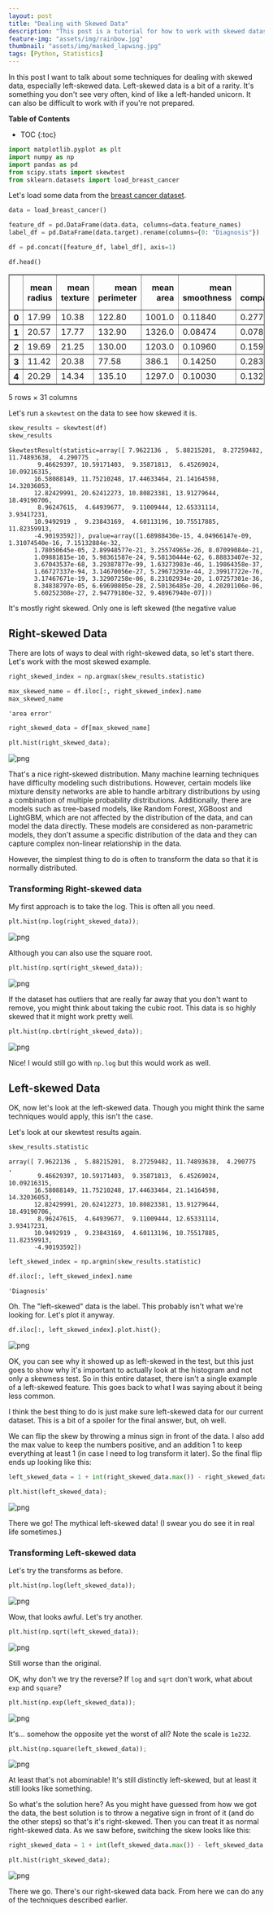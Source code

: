 ```yaml
---
layout: post
title: "Dealing with Skewed Data"
description: "This post is a tutorial for how to work with skewed datasets, especially left-skewed ones."
feature-img: "assets/img/rainbow.jpg"
thumbnail: "assets/img/masked_lapwing.jpg"
tags: [Python, Statistics]
---
```


In this post I want to talk about some techniques for dealing with skewed data, especially left-skewed data. Left-skewed data is a bit of a rarity. It's something you don't see very often, kind of like a left-handed unicorn. It can also be difficult to work with if you're not prepared.

<b>Table of Contents</b>
* TOC
{:toc}

```python
import matplotlib.pyplot as plt
import numpy as np
import pandas as pd
from scipy.stats import skewtest
from sklearn.datasets import load_breast_cancer
```

Let's load some data from the [breast cancer dataset](https://archive.ics.uci.edu/ml/datasets/breast+cancer).


```python
data = load_breast_cancer()

feature_df = pd.DataFrame(data.data, columns=data.feature_names)
label_df = pd.DataFrame(data.target).rename(columns={0: "Diagnosis"})

df = pd.concat([feature_df, label_df], axis=1)
```


```python
df.head()
```




<div>
<style scoped>
    .dataframe tbody tr th:only-of-type {
        vertical-align: middle;
    }

    .dataframe tbody tr th {
        vertical-align: top;
    }

    .dataframe thead th {
        text-align: right;
    }
</style>
<table border="1" class="dataframe">
  <thead>
    <tr style="text-align: right;">
      <th></th>
      <th>mean radius</th>
      <th>mean texture</th>
      <th>mean perimeter</th>
      <th>mean area</th>
      <th>mean smoothness</th>
      <th>mean compactness</th>
      <th>mean concavity</th>
      <th>mean concave points</th>
      <th>mean symmetry</th>
      <th>mean fractal dimension</th>
      <th>...</th>
      <th>worst texture</th>
      <th>worst perimeter</th>
      <th>worst area</th>
      <th>worst smoothness</th>
      <th>worst compactness</th>
      <th>worst concavity</th>
      <th>worst concave points</th>
      <th>worst symmetry</th>
      <th>worst fractal dimension</th>
      <th>Diagnosis</th>
    </tr>
  </thead>
  <tbody>
    <tr>
      <th>0</th>
      <td>17.99</td>
      <td>10.38</td>
      <td>122.80</td>
      <td>1001.0</td>
      <td>0.11840</td>
      <td>0.27760</td>
      <td>0.3001</td>
      <td>0.14710</td>
      <td>0.2419</td>
      <td>0.07871</td>
      <td>...</td>
      <td>17.33</td>
      <td>184.60</td>
      <td>2019.0</td>
      <td>0.1622</td>
      <td>0.6656</td>
      <td>0.7119</td>
      <td>0.2654</td>
      <td>0.4601</td>
      <td>0.11890</td>
      <td>0</td>
    </tr>
    <tr>
      <th>1</th>
      <td>20.57</td>
      <td>17.77</td>
      <td>132.90</td>
      <td>1326.0</td>
      <td>0.08474</td>
      <td>0.07864</td>
      <td>0.0869</td>
      <td>0.07017</td>
      <td>0.1812</td>
      <td>0.05667</td>
      <td>...</td>
      <td>23.41</td>
      <td>158.80</td>
      <td>1956.0</td>
      <td>0.1238</td>
      <td>0.1866</td>
      <td>0.2416</td>
      <td>0.1860</td>
      <td>0.2750</td>
      <td>0.08902</td>
      <td>0</td>
    </tr>
    <tr>
      <th>2</th>
      <td>19.69</td>
      <td>21.25</td>
      <td>130.00</td>
      <td>1203.0</td>
      <td>0.10960</td>
      <td>0.15990</td>
      <td>0.1974</td>
      <td>0.12790</td>
      <td>0.2069</td>
      <td>0.05999</td>
      <td>...</td>
      <td>25.53</td>
      <td>152.50</td>
      <td>1709.0</td>
      <td>0.1444</td>
      <td>0.4245</td>
      <td>0.4504</td>
      <td>0.2430</td>
      <td>0.3613</td>
      <td>0.08758</td>
      <td>0</td>
    </tr>
    <tr>
      <th>3</th>
      <td>11.42</td>
      <td>20.38</td>
      <td>77.58</td>
      <td>386.1</td>
      <td>0.14250</td>
      <td>0.28390</td>
      <td>0.2414</td>
      <td>0.10520</td>
      <td>0.2597</td>
      <td>0.09744</td>
      <td>...</td>
      <td>26.50</td>
      <td>98.87</td>
      <td>567.7</td>
      <td>0.2098</td>
      <td>0.8663</td>
      <td>0.6869</td>
      <td>0.2575</td>
      <td>0.6638</td>
      <td>0.17300</td>
      <td>0</td>
    </tr>
    <tr>
      <th>4</th>
      <td>20.29</td>
      <td>14.34</td>
      <td>135.10</td>
      <td>1297.0</td>
      <td>0.10030</td>
      <td>0.13280</td>
      <td>0.1980</td>
      <td>0.10430</td>
      <td>0.1809</td>
      <td>0.05883</td>
      <td>...</td>
      <td>16.67</td>
      <td>152.20</td>
      <td>1575.0</td>
      <td>0.1374</td>
      <td>0.2050</td>
      <td>0.4000</td>
      <td>0.1625</td>
      <td>0.2364</td>
      <td>0.07678</td>
      <td>0</td>
    </tr>
  </tbody>
</table>
<p>5 rows × 31 columns</p>
</div>



Let's run a `skewtest` on the data to see how skewed it is.


```python
skew_results = skewtest(df)
skew_results
```




    SkewtestResult(statistic=array([ 7.9622136 ,  5.88215201,  8.27259482, 11.74893638,  4.290775  ,
            9.46629397, 10.59171403,  9.35871813,  6.45269024, 10.09216315,
           16.58088149, 11.75210248, 17.44633464, 21.14164598, 14.32036053,
           12.82429991, 20.62412273, 10.80823381, 13.91279644, 18.49190706,
            8.96247615,  4.64939677,  9.11009444, 12.65331114,  3.93417231,
           10.9492919 ,  9.23843169,  4.60113196, 10.75517885, 11.82359913,
           -4.90193592]), pvalue=array([1.68988430e-15, 4.04966147e-09, 1.31074540e-16, 7.15132884e-32,
           1.78050645e-05, 2.89948577e-21, 3.25574965e-26, 8.07099084e-21,
           1.09881815e-10, 5.98361587e-24, 9.58130444e-62, 6.88833407e-32,
           3.67043537e-68, 3.29387877e-99, 1.63273983e-46, 1.19864358e-37,
           1.66727337e-94, 3.14670056e-27, 5.29673293e-44, 2.39917722e-76,
           3.17467671e-19, 3.32907258e-06, 8.23102934e-20, 1.07257301e-36,
           8.34838797e-05, 6.69690805e-28, 2.50136485e-20, 4.20201106e-06,
           5.60252308e-27, 2.94779180e-32, 9.48967940e-07]))



It's mostly right skewed. Only one is left skewed (the negative value

## Right-skewed Data

There are lots of ways to deal with right-skewed data, so let's start there. Let's work with the most skewed example.


```python
right_skewed_index = np.argmax(skew_results.statistic)
```


```python
max_skewed_name = df.iloc[:, right_skewed_index].name
max_skewed_name
```




    'area error'




```python
right_skewed_data = df[max_skewed_name]
```


```python
plt.hist(right_skewed_data);
```


    
![png]({{site.baseurl}}/assets/img/2023-01-11-dealing-with-skewed-data_files/2023-01-11-dealing-with-skewed-data_14_0.png)
    


That's a nice right-skewed distribution. Many machine learning techniques have difficulty modeling such distributions. However, certain models like mixture density networks are able to handle arbitrary distributions by using a combination of multiple probability distributions. Additionally, there are models such as tree-based models, like Random Forest, XGBoost and LightGBM, which are not affected by the distribution of the data, and can model the data directly. These models are considered as non-parametric models, they don't assume a specific distribution of the data and they can capture complex non-linear relationship in the data.

However, the simplest thing to do is often to transform the data so that it is normally distributed.

### Transforming Right-skewed data

My first approach is to take the log. This is often all you need.


```python
plt.hist(np.log(right_skewed_data));
```


    
![png]({{site.baseurl}}/assets/img/2023-01-11-dealing-with-skewed-data_files/2023-01-11-dealing-with-skewed-data_19_0.png)
    


Although you can also use the square root.


```python
plt.hist(np.sqrt(right_skewed_data));
```


    
![png]({{site.baseurl}}/assets/img/2023-01-11-dealing-with-skewed-data_files/2023-01-11-dealing-with-skewed-data_21_0.png)
    


If the dataset has outliers that are really far away that you don't want to remove, you might think about taking the cubic root. This data is so highly skewed that it might work pretty well.


```python
plt.hist(np.cbrt(right_skewed_data));
```


    
![png]({{site.baseurl}}/assets/img/2023-01-11-dealing-with-skewed-data_files/2023-01-11-dealing-with-skewed-data_23_0.png)
    


Nice! I would still go with `np.log` but this would work as well.

## Left-skewed Data

OK, now let's look at the left-skewed data. Though you might think the same techniques would apply, this isn't the case.

Let's look at our skewtest results again.


```python
skew_results.statistic
```




    array([ 7.9622136 ,  5.88215201,  8.27259482, 11.74893638,  4.290775  ,
            9.46629397, 10.59171403,  9.35871813,  6.45269024, 10.09216315,
           16.58088149, 11.75210248, 17.44633464, 21.14164598, 14.32036053,
           12.82429991, 20.62412273, 10.80823381, 13.91279644, 18.49190706,
            8.96247615,  4.64939677,  9.11009444, 12.65331114,  3.93417231,
           10.9492919 ,  9.23843169,  4.60113196, 10.75517885, 11.82359913,
           -4.90193592])




```python
left_skewed_index = np.argmin(skew_results.statistic)
```


```python
df.iloc[:, left_skewed_index].name
```




    'Diagnosis'



Oh. The "left-skewed" data is the label. This probably isn't what we're looking for. Let's plot it anyway.


```python
df.iloc[:, left_skewed_index].plot.hist();
```


    
![png]({{site.baseurl}}/assets/img/2023-01-11-dealing-with-skewed-data_files/2023-01-11-dealing-with-skewed-data_32_0.png)
    


OK, you can see why it showed up as left-skewed in the test, but this just goes to show why it's important to actually look at the histogram and not only a skewness test. So in this entire dataset, there isn't a single example of a left-skewed feature. This goes back to what I was saying about it being less common.

I think the best thing to do is just make sure left-skewed data for our current dataset. This is a bit of a spoiler for the final answer, but, oh well.

We can flip the skew by throwing a minus sign in front of the data. I also add the max value to keep the numbers positive, and an addition 1 to keep everything at least 1 (in case I need to log transform it later). So the final flip ends up looking like this:


```python
left_skewed_data = 1 + int(right_skewed_data.max()) - right_skewed_data
```


```python
plt.hist(left_skewed_data);
```


    
![png]({{site.baseurl}}/assets/img/2023-01-11-dealing-with-skewed-data_files/2023-01-11-dealing-with-skewed-data_37_0.png)
    


There we go! The mythical left-skewed data! (I swear you do see it in real life sometimes.)

### Transforming Left-skewed data

Let's try the transforms as before.


```python
plt.hist(np.log(left_skewed_data));
```


    
![png]({{site.baseurl}}/assets/img/2023-01-11-dealing-with-skewed-data_files/2023-01-11-dealing-with-skewed-data_40_0.png)
    


Wow, that looks awful. Let's try another.


```python
plt.hist(np.sqrt(left_skewed_data));
```


    
![png]({{site.baseurl}}/assets/img/2023-01-11-dealing-with-skewed-data_files/2023-01-11-dealing-with-skewed-data_42_0.png)
    


Still worse than the original.

OK, why don't we try the reverse? If `log` and `sqrt` don't work, what about `exp` and `square`?


```python
plt.hist(np.exp(left_skewed_data));
```


    
![png]({{site.baseurl}}/assets/img/2023-01-11-dealing-with-skewed-data_files/2023-01-11-dealing-with-skewed-data_45_0.png)
    


It's... somehow the opposite yet the worst of all? Note the scale is `1e232`.


```python
plt.hist(np.square(left_skewed_data));
```


    
![png]({{site.baseurl}}/assets/img/2023-01-11-dealing-with-skewed-data_files/2023-01-11-dealing-with-skewed-data_47_0.png)
    


At least that's not abominable! It's still distinctly left-skewed, but at least it still looks like something.

So what's the solution here? As you might have guessed from how we got the data, the best solution is to throw a negative sign in front of it (and do the other steps) so that's it's right-skewed. Then you can treat it as normal right-skewed data. As we saw before, switching the skew looks like this:


```python
right_skewed_data = 1 + int(left_skewed_data.max()) - left_skewed_data
```


```python
plt.hist(right_skewed_data);
```


    
![png]({{site.baseurl}}/assets/img/2023-01-11-dealing-with-skewed-data_files/2023-01-11-dealing-with-skewed-data_51_0.png)
    


There we go. There's our right-skewed data back. From here we can do any of the techniques described earlier.
